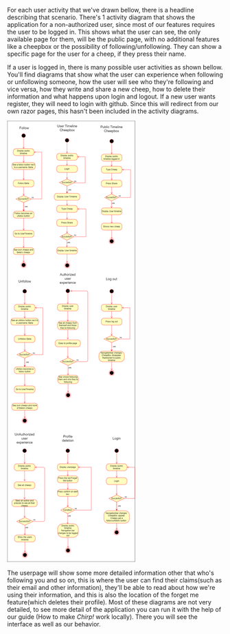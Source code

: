 For each user activity that we've drawn bellow, there is a headline describing that scenario. There's 1 activity diagram that shows the application for a non-authorized user, since most of our features requires the user to be logged in. This shows what the user can see, the only available page for them, will be the public page, with no additional features like a cheepbox or the possibility of following/unfollowing. They can show a specific page for the user for a cheep, if they press their name. 

If a user is logged in, there is many possible user activities as shown bellow. You'll find diagrams that show what the user can experience when following or unfollowing someone, how the user will see who they're following and vice versa, how they write and share a new cheep, how to delete their information and what happens upon login and logout.
If a new user wants register, they will need to login with github. Since this will redirect from our own razor pages, this hasn't been included in the activity diagrams.

![ActivityDiagramArchitecture](Images\ActivityDiagramArchitecture.png)

The userpage will show some more detailed information other that who's following you and so on, this is where the user can find their claims(such as their email and other information), they'll be able to read about how we're using their information, and this is also the location of the forget me feature(which deletes their profile).
Most of these diagrams are not very detailed, to see more detail of the application you can run it with the help of our guide (How to make _Chirp!_ work locally). There you will see the interface as well as our behavior. 